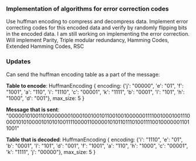 ### Implementation of algorithms for error correction codes

Use huffman encoding to compress and decompress data. Implement error correcting codes for this encoded data and verify by randomly flipping bits in the encoded data. I am still working on implementing the error correction. Will implement Parity, Triple modular redundancy, Hamming Codes, Extended Hamming Codes, RSC

### Updates

Can send the huffman encoding table as a part of the message:

**Table to encode**: HuffmanEncoding { encoding: {'j': "00000", 'e': "01", 'f': "1001", 'a': "110", 'i': "1110", 'c': "00001", 'k': "1111", 'b': "0001", 'l': "101", 'h': "1000", 'd': "001"}, max_size: 5 }

**Message that is sent**: "000001010011010000000100010010010110010010000001111001000100111000010101000010101010011110000110000010101101110100111100100000011011001"

**Table that is decoded**: HuffmanEncoding { encoding: {'i': "1110", 'e': "01", 'b': "0001", 'l': "101", 'd': "001", 'f': "1001", 'a': "110", 'h': "1000", 'c': "00001", 'k': "1111", 'j': "00000"}, max_size: 5 }
